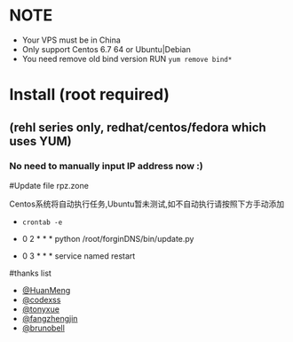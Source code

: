 
# NOTE
* Your VPS must be in China
* Only support Centos 6.7 64  or Ubuntu|Debian
* You need remove old bind version RUN `yum remove bind*`


# Install (root required)
## (rehl series only, redhat/centos/fedora which uses YUM)


### No need to manually input IP address now :)

#Update file rpz.zone

Centos系统将自动执行任务,Ubuntu暂未测试,如不自动执行请按照下方手动添加

* `crontab -e`

* 0 2 * * * python /root/forginDNS/bin/update.py
* 0 3 * * * service named restart


#thanks list
* [@HuanMeng](https://github.com/HuanMeng0)
* [@codexss](https://github.com/codexss)
* [@tonyxue](https://github.com/tonyxue)
* [@fangzhengjin](https://github.com/fangzhengjin)
* [@brunobell](https://github.com/brunobell)
